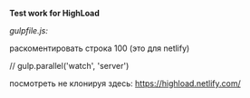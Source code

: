 **Test work for HighLoad**

*gulpfile.js:*

раскоментировать строка 100 (это для netlify)

// gulp.parallel('watch', 'server') 

посмотреть не клонируя здесь: https://highload.netlify.com/
